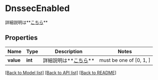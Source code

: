 # DnssecEnabled

詳細説明は**[こちら](#tag/dnssec)**

## Properties
Name | Type | Description | Notes
------------ | ------------- | ------------- | -------------
**value** | **int** | 詳細説明は**[こちら](#tag/dnssec)** |  must be one of [0, 1, ]

[[Back to Model list]](../README.md#documentation-for-models) [[Back to API list]](../README.md#documentation-for-api-endpoints) [[Back to README]](../README.md)


